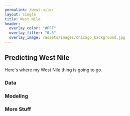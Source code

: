 ```yaml
---
permalink: /west-nile/
layout: single
title: West Nile
header:
  overlay_color: "#FFF"
  overlay_filter: "0.5"
  overlay_image: /assets/images/chicago_background.jpg
---
```

## Predicting West Nile  
Here's where my West Nile thing is going to go.
### Data  
### Modeling  
### More Stuff

